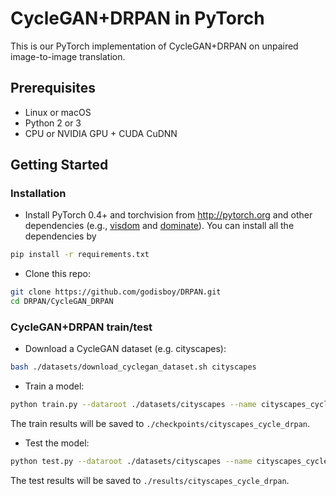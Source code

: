 # CycleGAN+DRPAN in PyTorch

This is our PyTorch implementation of CycleGAN+DRPAN on unpaired image-to-image translation.

## Prerequisites
- Linux or macOS
- Python 2 or 3
- CPU or NVIDIA GPU + CUDA CuDNN

## Getting Started

### Installation

- Install PyTorch 0.4+ and torchvision from http://pytorch.org and other dependencies (e.g., [visdom](https://github.com/facebookresearch/visdom) and [dominate](https://github.com/Knio/dominate)). You can install all the dependencies by
```bash
pip install -r requirements.txt
```
- Clone this repo:
```bash
git clone https://github.com/godisboy/DRPAN.git
cd DRPAN/CycleGAN_DRPAN
```
### CycleGAN+DRPAN train/test

- Download a CycleGAN dataset (e.g. cityscapes):
```bash
bash ./datasets/download_cyclegan_dataset.sh cityscapes
```
- Train a model:
```bash
python train.py --dataroot ./datasets/cityscapes --name cityscapes_cycle_drpan --gpu_ids 0
```
The train results will be saved to `./checkpoints/cityscapes_cycle_drpan`.

- Test the model:
```bash
python test.py --dataroot ./datasets/cityscapes --name cityscapes_cycle_drpan --gpu_ids 0
```
The test results will be saved to `./results/cityscapes_cycle_drpan`.

